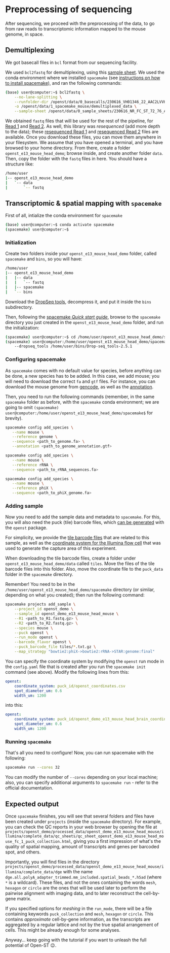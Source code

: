 # Preprocessing of sequencing

After sequencing, we proceed with the preprocessing of the data, to go from raw reads to
transcriptomic information mapped to the mouse genome, in space.

## Demultiplexing
We got basecall files in `bcl` format from our sequencing facility.

We used `bcl2fastq` for demultiplexing, using this [sample sheet](../../static/examples/e13_mouse_head_mouse/sample_sheet.csv).
We used the conda environment where we installed `spacemake` (see [instructions
on how to install spacemake](https://spacemake.readthedocs.io/en/latest/install.html)), and ran the following commands:

```sh
(base) user@computer:~$ bcl2fastq \
    --no-lane-splitting \
    --runfolder-dir /openst/data/0_basecalls/230616_VH01346_22_AAC2LVVHV \
    -o /openst/data/1_spacemake_mouse/demultiplexed_data \
    --sample-sheet /openst/data/0_sample_sheets/230616_NR_FC_ST_72_76_AT_01.csv
```

We obtained `fastq` files that will be used for the rest of the pipeline, for [Read 1](http://bimsbstatic.mdc-berlin.de/rajewsky/openst-public-data/e13_mouse_head_R1_001.fastq.gz) and [Read 2](http://bimsbstatic.mdc-berlin.de/rajewsky/openst-public-data/e13_mouse_head_R2_001.fastq.gz). As well, this library was *resequenced* (add more depth to the data); these [resequenced Read 1](http://bimsbstatic.mdc-berlin.de/rajewsky/openst-public-data/e13_mouse_head_reseq_R1_001.fastq.gz) and [resequenced Read 2](http://bimsbstatic.mdc-berlin.de/rajewsky/openst-public-data/e13_mouse_head_reseq_R2_001.fastq.gz) files are available. 
Once you download these files, you can move them anywhere in your filesystem. We assume that you have opened a terminal,
and you have browsed to your home directory. From there, create a folder `openst_e13_mouse_head_demo`; browse inside, and create
another folder `data`. Then, copy the folder with the `fastq` files in here. You should have a structure like:

```sh
/home/user
|-- openst_e13_mouse_head_demo
|   `-- data
|       `-- fastq
```

## Transcriptomic & spatial mapping with `spacemake`
First of all, intialize the conda environment for `spacemake`
```sh
(base) user@computer:~$ conda activate spacemake
(spacemake) user@computer:~$
```

### Initialization
Create two folders inside your `openst_e13_mouse_head_demo` folder, called `spacemake` and `bins`, so you will have:

```sh
/home/user
|-- openst_e13_mouse_head_demo
|   |-- data
|   |   `-- fastq
|   |-- spacemake
|   `-- bins
```

Download the [DropSeq tools](https://github.com/broadinstitute/Drop-seq/releases/download/v2.5.4/Drop-seq_tools-2.5.4.zip),
decompress it, and put it inside the `bins` subdirectory.

Then, following the [spacemake *Quick start guide*](https://spacemake.readthedocs.io/en/latest/quick-start/index.html),
browse to the `spacemake` directory you just created in the `openst_e13_mouse_head_demo` folder, and run the initialization:

```sh
(spacemake) user@computer:~$ cd /home/user/openst_e13_mouse_head_demo/spacemake
(spacemake) user@computer:/home/user/openst_e13_mouse_head_demo/spacemake$ spacemake init
    --dropseq_tools /home/user/bins/Drop-seq_tools-2.5.1
```

### Configuring spacemake

As `spacemake` comes with no default value for species, before anything can be done, a new species has to be added.
In this case, we add mouse; you will need to download the correct `fa` and `gtf` files. For instance, you can download the
mouse genome from [gencode](https://ftp.ebi.ac.uk/pub/databases/gencode/Gencode_mouse/release_M9/GRCm38.p4.genome.fa.gz),
as well as the [annotation](https://ftp.ebi.ac.uk/pub/databases/gencode/Gencode_mouse/release_M9/gencode.vM9.annotation.gtf.gz).

Then, you need to run the following commands (remember, in the same `spacemake` folder as before, with the `spacemake` conda environment;
we are going to omit `(spacemake) user@computer:/home/user/openst_e13_mouse_head_demo/spacemake$` for brevity).

```sh
spacemake config add_species \
   --name mouse \
   --reference genome \
   --sequence <path_to_genome.fa> \
   --annotation <path_to_genome_annotation.gtf>

spacemake config add_species \
   --name mouse \
   --reference rRNA \
   --sequence <path_to_rRNA_sequences.fa>

spacemake config add_species \
   --name mouse \
   --reference phiX \
   --sequence <path_to_phiX_genome.fa>
```

### Adding sample

Now you need to add the sample data and metadata to `spacemake`. For this, you will also need the puck (tile) barcode files, which [can be
generated](../../computational/preprocessing_sequencing.md#computing-barcodes-and-spatial-coordinates-of-all-tiles) with the `openst` package.

For simplicity, we provide the [tile barcode files](https://bimsbstatic.mdc-berlin.de/rajewsky/openst-public-data/e13_mouse_head_tiles.tar.xz) that are related to this sample, as well as the [coordinate system 
for the Illumina flow cell](https://bimsbstatic.mdc-berlin.de/rajewsky/openst-public-data/fc_1_coordinate_system.csv) that was used to generate the capture area of this experiment.

When downloading the tile barcode files, create a folder under `openst_e13_mouse_head_demo/data` called `tiles`. Move the files of the tile barcode files
into this folder. Also, move the coordinate file to the `puck_data` folder in the `spacemake` directory.

Remember! You need to be in the `/home/user/openst_e13_mouse_head_demo/spacemake` directory (or similar, depending on what you created);
then run the following command:

```sh
spacemake projects add_sample \
    --project_id openst_demo \
    --sample_id openst_demo_e13_mouse_head_mouse \
    --R1 <path_to_R1.fastq.gz> \
    --R2 <path_to_R2.fastq.gz> \
    --species mouse \
    --puck openst \
    --run_mode openst \
    --barcode_flavor openst \
    --puck_barcode_file tiles/*.txt.gz \
    --map_strategy "bowtie2:phiX->bowtie2:rRNA->STAR:genome:final"
```

You can specify the coordinate system by modifying the `openst` run mode in the `config.yaml` file that is created
after you run the `spacemake init` command (see above). Modify the following lines from this:

```yaml
openst:
    coordinate_system: puck_id/openst_coordinates.csv
    spot_diameter_um: 0.6
    width_um: 1200
```

into this:

```yaml
openst:
    coordinate_system: puck_id/openst_demo_e13_mouse_head_brain_coordinate_system.csv
    spot_diameter_um: 0.6
    width_um: 1200
```

### Running `spacemake`
That's all you need to configure! Now, you can run spacemake with the following:

```sh
spacemake run --cores 32
```

You can modify the number of `--cores` depending on your local machine; also, you can specify additional
arguments to `spacemake run` - refer to the official documentation.

## Expected output

Once `spacemake` finishes, you will see that several folders and files have been created under `projects`
(inside the `spacemake` directory). For example, you can check the QC reports in your web browser by opening the
file at `projects/openst_demo/processed_data/openst_demo_e13_mouse_head_mouse/illumina/complete_data/qc_sheets/qc_sheet_openst_demo_e13_mouse_head_mouse_fc_1_puck_collection.html`,
giving you a first impression of what's the quality of spatial mapping, amount of transcripts and genes per barcoded spot, and others.

Importantly, you will find files in the directory `projects/openst_demo/processed_data/openst_demo_e13_mouse_head_mouse/illumina/complete_data/dge`
with the name `dge.all.polyA_adapter_trimmed.mm_included.spatial_beads_*.h5ad` (where `*` is a wildcard). These files, and not the ones containing 
the words `mesh`, `hexagon` or `circle` are the ones that will be used later to perform the pairwise alignment with imaging data, and to
later reconstruct the cell-by-gene matrix.

If you specified options for *meshing* in the `run_mode`, there will be a file containing keywords `puck_collection` and `mesh`, `hexagon` or `circle`.
This contains *approximate* cell-by-gene information, as the transcripts are aggregated by a regular lattice and not by the true spatial arrangement of
cells. This might be already enough for some analyses. 

Anyway... keep going with the tutorial if you want to unleash the full potential of Open-ST 😉.